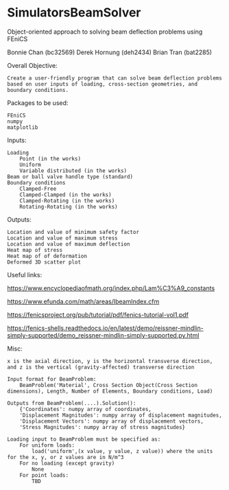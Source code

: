 # SimulatorsBeamSolver
Object-oriented approach to solving beam deflection problems using FEniCS

Bonnie Chan (bc32569)
Derek Hornung (deh2434)
Brian Tran (bat2285)

Overall Objective:

	Create a user-friendly program that can solve beam deflection problems based on user inputs of loading, cross-section geometries, and boundary conditions.

Packages to be used:

	FEniCS
	numpy
	matplotlib

Inputs:

	Loading
		Point (in the works)
		Uniform
		Variable distributed (in the works)
	Beam or ball valve handle type (standard)
	Boundary conditions
		Clamped-Free
		Clamped-Clamped (in the works)
		Clamped-Rotating (in the works)
		Rotating-Rotating (in the works)

Outputs:

	Location and value of minimum safety factor
	Location and value of maximum stress
	Location and value of maximum deflection
	Heat map of stress
	Heat map of of deformation
	Deformed 3D scatter plot

Useful links:

https://www.encyclopediaofmath.org/index.php/Lam%C3%A9_constants

https://www.efunda.com/math/areas/IbeamIndex.cfm

https://fenicsproject.org/pub/tutorial/pdf/fenics-tutorial-vol1.pdf

https://fenics-shells.readthedocs.io/en/latest/demo/reissner-mindlin-simply-supported/demo_reissner-mindlin-simply-supported.py.html

Misc:

	x is the axial direction, y is the horizontal transverse direction, and z is the vertical (gravity-affected) transverse direction
    
	Input format for BeamProblem:
		BeamProblem('Material', Cross Section Object(Cross Section dimensions), Length, Number of Elements, Boundary conditions, Load)

	Outputs from BeamProblem(....).Solution():
		{'Coordinates': numpy array of coordinates,
		'Displacement Magnitudes': numpy array of displacement magnitudes,
		'Displacement Vectors': numpy array of displacement vectors,
		'Stress Magnitudes': numpy array of stress magnitudes}

	Loading input to BeamProblem must be specified as:
		For uniform loads:
			load('uniform',(x value, y value, z value)) where the units for the x, y, or z values are in N/m^3
		For no loading (except gravity)
			None
		For point loads:
			TBD
